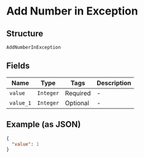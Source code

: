 
# Add Number in Exception

## Structure

`AddNumberInException`

## Fields

| Name | Type | Tags | Description |
|  --- | --- | --- | --- |
| `value` | `Integer` | Required | - |
| `value_1` | `Integer` | Optional | - |

## Example (as JSON)

```json
{
  "value": 1
}
```

